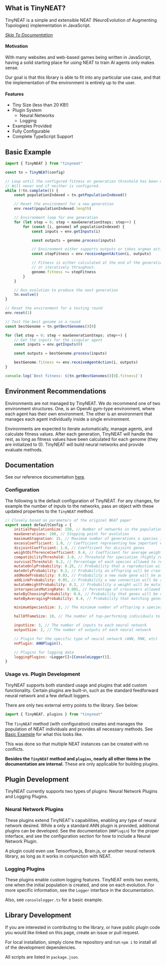 ## What is TinyNEAT?

TinyNEAT is a simple and extensible NEAT (NeuroEvolution of Augmenting Topologies) implementation in JavaScript.

_[Skip To Documentation](#documentation)_

#### Motivation

With many websites and web-based games being written in JavaScript, having a solid starting place for using NEAT to train AI agents only makes sense.

Our goal is that this library is able to fit into any particular use case, and that the implementation of the environment is entirely up to the user.

#### Features

-   Tiny Size (less than 20 KB!)
-   Plugin System
    -   Neural Networks
    -   Logging
-   Examples Provided
-   Fully Configurable
-   Complete TypeScript Support

## Basic Example

```js
import { TinyNEAT } from "tinyneat"

const tn = TinyNEAT(config)

// Loop until the configured fitness or generation threshold has been met.
// Will never end if neither is configured.
while (!tn.complete()) {
	const populationIndexed = tn.getPopulationIndexed()

	// Reset the environment for a new generation
	env.reset(populationIndexed.length)

	// Environment loop for one generation
	for (let step = 0; step < maxGenerationSteps; step++) {
		for (const [i, genome] of populationIndexed) {
			const inputs = env.getInputs(i)

			const outputs = genome.process(inputs)

			// Environment either supports outputs or takes argmax action
			const stepFitness = env.receiveAgentAction(i, outputs)

			// Fitness is either calculated at the end of the generation
			// or iteratively throughout.
			genome.fitness += stepFitness
		}
	}

	// Run evolution to produce the next generation
	tn.evolve()
}

// Reset the environment for a testing round
env.reset(1)

// Test the best genome in a round
const bestGenome = tn.getBestGenomes()[0]

for (let step = 0; step < maxGenerationSteps; step++) {
	// Get the inputs for the singular agent
	const inputs = env.getInputs(0)

	const outputs = bestGenome.process(inputs)

	bestGenome.fitness += env.receiveAgentAction(i, outputs)
}

console.log(`Best fitness: ${tn.getBestGenomes()[0].fitness}`)
```

## Environment Recommendations

Environments are not managed by TinyNEAT. We do recommend one of two environment structures. One, is an OpenAI gym-type environment, where each agent has their own environment. The other is an environment that manages each agent individually inside a single environment.

Environments are expected to iterate automatically, manage agents, and calculate fitness values. After each generation, TinyNEAT will handle the rest, as long as fitness values have been calculated for each genome (they are initialized to 0). TinyNEAT will build neural networks and provide evaluate methods.

## Documentation

See our reference documentation [here](#).

### Configuration

The following is the default configuration of TinyNEAT. For any changes, for example the number of inputs to the networks, pass an object with these updated properties to the `TinyNEAT` method.

```js
// Closely based on parameters of the original NEAT paper
export const defaultConfig = {
	initialPopulationSize: 150, // Number of networks in the population
	maxGenerations: 100, // Stopping point for evolution
	maximumStagnation: 15, // Maximum number of generations a species is allowed to stay the same fitness before it is removed
	excessCoefficient: 1.0, // Coefficient representing how important excess genes are in measuring compatibility
	disjointCoefficient: 1.0, // Coefficient for disjoint genes
	weightDifferenceCoefficient: 0.4, // Coefficient for average weight difference (highly recommended for tuning)
	compatibilityThreshold: 3.0, // Threshold for speciation (highly recommended for tuning)
	survivalThreshold: 0.2, // Percentage of each species allowed to reproduce
	mutateOnlyProbability: 0.25, // Probability that a reproduction will only result from mutation and not crossover
	mateOnlyProbability: 0.2, // Probability an offspring will be created only through crossover without mutation
	addNodeProbability: 0.03, // Probability a new node gene will be added to the genome
	addLinkProbability: 0.05, // Probability a new connection will be added
	mutateWeightProbability: 0.3, // Probability a weight will be mutated
	interspeciesMatingRate: 0.001, // Percentage of crossovers allowed to occur between parents of different species
	mateByChoosingProbability: 0.6, // Probability that genes will be chosen one at a time from either parent during crossover
	mateByAveragingProbability: 0.4, // Probability that matching genes will be averaged during crossover

	minimumSpeciesSize: 3, // The minimum number of offspring a species can have

	hallOfFameSize: 10, // The number of top-performing individuals to store

	inputSize: 3, // The number of inputs to each neural network
	outputSize: 2, // The number of outputs of each neural network

	// Plugin for the specific type of neural network (ANN, RNN, etc)
	nnPlugin: ANNPlugin(),

	// Plugins for logging data
	loggingPlugins: <Logger[]>[ConsoleLogger()],
}
```

### Usage vs. Plugin Development

TinyNEAT supports both standard usage and plugins that add custom functionality. Certain plugins are built-in, such as the standard feedforward neural network and a few default loggers.

There are only two external entry points to the library. See below:

```js
import { TinyNEAT, plugins } from "tinyneat"
```

The `TinyNEAT` method (with configuration) creates and manages the population of NEAT individuals and provides all necessary methods. See [Basic Example](#basic-example) for what this looks like.

This was done so that multiple NEAT instances can be created with no conflicts.

**Besides the `TinyNEAT` method and `plugins`, nearly all other items in the documentation are internal.** These are only applicable for building plugins.

## Plugin Development

TinyNEAT currently supports two types of plugins: Neural Network Plugins and Logging Plugins.

### Neural Network Plugins

These plugins extend TinyNEAT's capabilities, enabling any type of neural network desired. While a only a standard ANN
plugin is provided, additional plugins can be developed. See the documentation (`NNPlugin`) for the proper interface, and see the configuration section for how to include a Neural Network Plugin.

A plugin could even use Tensorflow.js, Brain.js, or another neural network library, as long as it works in conjunction with NEAT.

### Logging Plugins

These plugins enable custom logging features. TinyNEAT emits two events, one when the initial population is created, and one on each evolution. For more specific information, see the `Logger` interface in the documentation.

Also, see `consolelogger.ts` for a basic example.

## Library Development

If you are interested in contributing to the library, or have public plugin code you would like linked on this page, create an issue or pull request.

For local installation, simply clone the repository and run `npm i` to install all of the development dependencies.

All scripts are listed in `package.json`.

